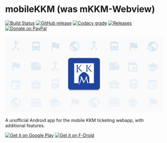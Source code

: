 # mobileKKM (was mKKM-Webview)
[![Build Status](https://build.codebucket.de/api/badges/divadsn/mobileKKM/status.svg)](https://build.codebucket.de/divadsn/mobileKKM)
[![GitHub release](https://img.shields.io/github/release/divadsn/mobileKKM/all.svg)](https://github.com/divadsn/mobileKKM/releases)
[![Codacy grade](https://img.shields.io/codacy/grade/33ee3b66e0b44c6e9b1158d9588c41db.svg)](https://app.codacy.com/project/divadsn/mobileKKM/dashboard)
[![Releases](https://img.shields.io/badge/telegram-%40mobilekkmci-blue.svg)](https://t.me/mobilekkmci)
[![Donate on PayPal](https://img.shields.io/badge/PayPal-Donate%20Now-brightgreen.svg)](https://paypal.me/divadsn)

![mobileKKM](banner.png)

A unofficial Android app for the mobile KKM ticketing webapp, with additional features.

<a href="https://play.google.com/store/apps/details?id=de.codebucket.mkkm">
<img src="https://play.google.com/intl/en_us/badges/images/generic/en_badge_web_generic.png" height="70" alt="Get it on Google Play"/></a>
<a href="https://f-droid.org/packages/de.codebucket.mkkm/" target="_blank">
<img src="https://f-droid.org/badge/get-it-on.png" alt="Get it on F-Droid" height="70"/></a>
